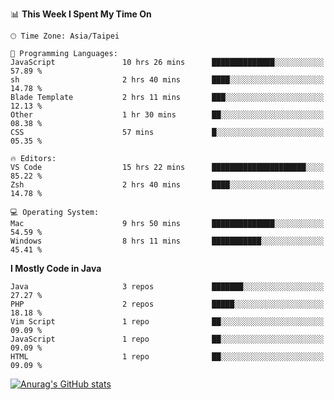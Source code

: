 <!--
<table>
  <tr>
    <td>
      <img src="./devcard.svg" alt="A dev card" width="400" hight="100%">
    </td>
    <td>
      <p>### Hi there 👋</p>
      <p>**treevel/treevel** is a ✨ _special_ ✨ repository because its `README.md` (this file) appears on your GitHub profile.</p>
      <p>Here are some ideas to get you started:</p>
      <p>- 🔭 I’m currently working on ...</p>
      <p>- 🌱 I’m currently learning ...</p>
      <p>- 👯 I’m looking to collaborate on ...</p>
      <p>- 🤔 I’m looking for help with ...</p>
      <p>- 💬 Ask me about ...</p>
      <p>- 📫 How to reach me: ...</p>
      <p>- 😄 Pronouns: ...</p>
      <p>- ⚡ Fun fact: ...</p>
    </td>
  </tr>
</table>
-->

<!--START_SECTION:waka-->
📊 **This Week I Spent My Time On** 

```text
🕑︎ Time Zone: Asia/Taipei

💬 Programming Languages: 
JavaScript               10 hrs 26 mins      ██████████████░░░░░░░░░░░   57.89 % 
sh                       2 hrs 40 mins       ████░░░░░░░░░░░░░░░░░░░░░   14.78 % 
Blade Template           2 hrs 11 mins       ███░░░░░░░░░░░░░░░░░░░░░░   12.13 % 
Other                    1 hr 30 mins        ██░░░░░░░░░░░░░░░░░░░░░░░   08.38 % 
CSS                      57 mins             █░░░░░░░░░░░░░░░░░░░░░░░░   05.35 % 

🔥 Editors: 
VS Code                  15 hrs 22 mins      █████████████████████░░░░   85.22 % 
Zsh                      2 hrs 40 mins       ████░░░░░░░░░░░░░░░░░░░░░   14.78 % 

💻 Operating System: 
Mac                      9 hrs 50 mins       ██████████████░░░░░░░░░░░   54.59 % 
Windows                  8 hrs 11 mins       ███████████░░░░░░░░░░░░░░   45.41 % 
```

**I Mostly Code in Java** 

```text
Java                     3 repos             ███████░░░░░░░░░░░░░░░░░░   27.27 % 
PHP                      2 repos             █████░░░░░░░░░░░░░░░░░░░░   18.18 % 
Vim Script               1 repo              ██░░░░░░░░░░░░░░░░░░░░░░░   09.09 % 
JavaScript               1 repo              ██░░░░░░░░░░░░░░░░░░░░░░░   09.09 % 
HTML                     1 repo              ██░░░░░░░░░░░░░░░░░░░░░░░   09.09 % 
```




<!--END_SECTION:waka-->

<!-- GitHub Stats Card-->
[![Anurag's GitHub stats](https://github-readme-stats.vercel.app/api?username=treevel&show_icons=true&theme=monokai&count_private=true)](https://github.com/anuraghazra/github-readme-stats)
